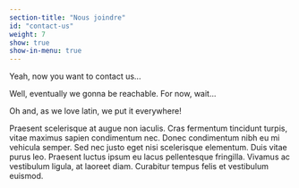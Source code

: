 ```yaml
---
section-title: "Nous joindre"
id: "contact-us"
weight: 7
show: true
show-in-menu: true
---
```

Yeah, now you want to contact us...

Well, eventually we gonna be reachable. For now, wait...

Oh and, as we love latin, we put it everywhere!

Praesent scelerisque at augue non iaculis. Cras fermentum tincidunt turpis, vitae maximus sapien condimentum nec. Donec condimentum nibh eu mi vehicula semper. Sed nec justo eget nisi scelerisque elementum. Duis vitae purus leo. Praesent luctus ipsum eu lacus pellentesque fringilla. Vivamus ac vestibulum ligula, at laoreet diam. Curabitur tempus felis et vestibulum euismod.
